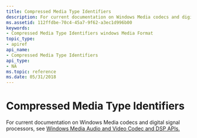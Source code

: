 ```yaml
---
title: Compressed Media Type Identifiers
description: For current documentation on Windows Media codecs and digital signal processors, see Windows Media Audio and Video Codec and DSP APIs.
ms.assetid: 112ffdbe-70c4-45a7-9f62-a3ec1d996b00
keywords:
- Compressed Media Type Identifiers windows Media Format
topic_type:
- apiref
api_name:
- Compressed Media Type Identifiers
api_type:
- NA
ms.topic: reference
ms.date: 05/31/2018
---
```


# Compressed Media Type Identifiers

For current documentation on Windows Media codecs and digital signal processors, see [Windows Media Audio and Video Codec and DSP APIs.](https://msdn.microsoft.com/library/Dd464626(v=VS.85).aspx)

 

 




